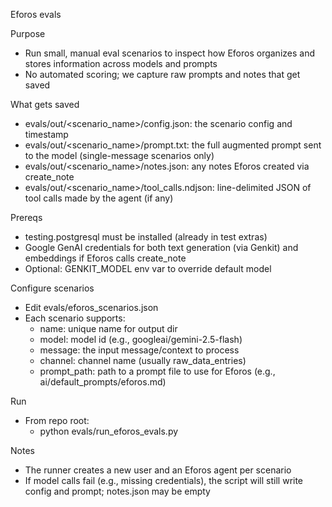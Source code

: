 Eforos evals

Purpose
- Run small, manual eval scenarios to inspect how Eforos organizes and stores information across models and prompts
- No automated scoring; we capture raw prompts and notes that get saved

What gets saved
- evals/out/<scenario_name>/config.json: the scenario config and timestamp
- evals/out/<scenario_name>/prompt.txt: the full augmented prompt sent to the model (single-message scenarios only)
- evals/out/<scenario_name>/notes.json: any notes Eforos created via create_note
- evals/out/<scenario_name>/tool_calls.ndjson: line-delimited JSON of tool calls made by the agent (if any)

Prereqs
- testing.postgresql must be installed (already in test extras)
- Google GenAI credentials for both text generation (via Genkit) and embeddings if Eforos calls create_note
- Optional: GENKIT_MODEL env var to override default model

Configure scenarios
- Edit evals/eforos_scenarios.json
- Each scenario supports:
  - name: unique name for output dir
  - model: model id (e.g., googleai/gemini-2.5-flash)
  - message: the input message/context to process
  - channel: channel name (usually raw_data_entries)
  - prompt_path: path to a prompt file to use for Eforos (e.g., ai/default_prompts/eforos.md)

Run
- From repo root:
  - python evals/run_eforos_evals.py

Notes
- The runner creates a new user and an Eforos agent per scenario
- If model calls fail (e.g., missing credentials), the script will still write config and prompt; notes.json may be empty
